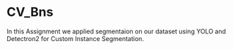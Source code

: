 # CV_Bns
In this Assignment we applied segmentaion on our dataset using YOLO and Detectron2 for Custom Instance Segmentation.
